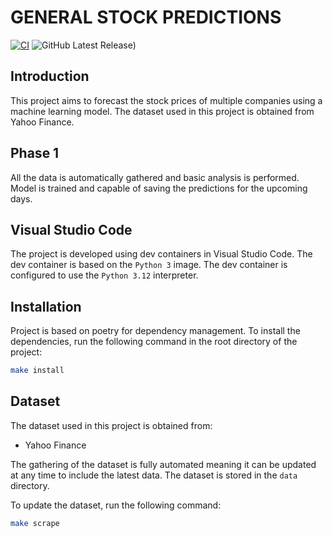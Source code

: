 # GENERAL STOCK PREDICTIONS

[![CI](https://github.com/THEWhiteArrow/ml-general-stock-predictions/actions/workflows/github-action-ci.yml/badge.svg)](https://github.com/THEWhiteArrow/ml-general-stock-predictions/actions/workflows/github-action-ci.yml/badge.svg)
![GitHub Latest Release)](https://img.shields.io/github/v/release/THEWhiteArrow/ml-general-stock-predictions?logo=github)

## Introduction

This project aims to forecast the stock prices of multiple companies using a machine learning model. The dataset used in this project is obtained from Yahoo Finance.

## Phase 1

All the data is automatically gathered and basic analysis is performed.
Model is trained and capable of saving the predictions for the upcoming days.

## Visual Studio Code

The project is developed using dev containers in Visual Studio Code. The dev container is based on the `Python 3` image. The dev container is configured to use the `Python 3.12` interpreter.

## Installation

Project is based on poetry for dependency management. To install the dependencies, run the following command in the root directory of the project:

```bash
make install
```

## Dataset

The dataset used in this project is obtained from:

-   Yahoo Finance

The gathering of the dataset is fully automated meaning it can be updated at any time to include the latest data. The dataset is stored in the `data` directory.

To update the dataset, run the following command:

```bash
make scrape
```
